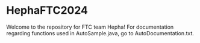 # HephaFTC2024
Welcome to the repository for FTC team Hepha!
For documentation regarding functions used in AutoSample.java, go to AutoDocumentation.txt.